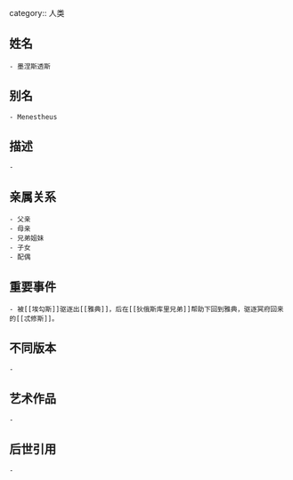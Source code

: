category:: 人类
## 姓名
	- 墨涅斯透斯
## 别名
	- Menestheus
## 描述
	-
## 亲属关系
	- 父亲
	- 母亲
	- 兄弟姐妹
	- 子女
	- 配偶
## 重要事件
	- 被[[埃勾斯]]驱逐出[[雅典]]，后在[[狄俄斯库里兄弟]]帮助下回到雅典，驱逐冥府回来的[[忒修斯]]。
## 不同版本
	-
## 艺术作品
	-
## 后世引用
	-

